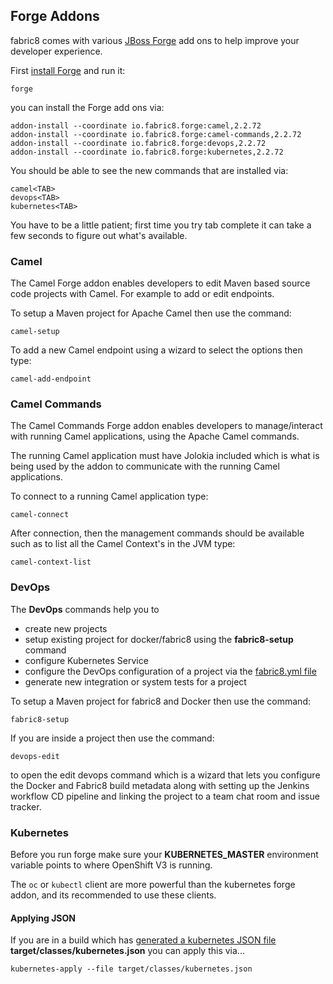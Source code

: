 ## Forge Addons

fabric8 comes with various [JBoss Forge](http://forge.jboss.org/) add ons to help improve your developer experience.

First [install Forge](http://forge.jboss.org/download) and run it:

    forge

you can install the Forge add ons via:

    addon-install --coordinate io.fabric8.forge:camel,2.2.72
    addon-install --coordinate io.fabric8.forge:camel-commands,2.2.72
    addon-install --coordinate io.fabric8.forge:devops,2.2.72
    addon-install --coordinate io.fabric8.forge:kubernetes,2.2.72

You should be able to see the new commands that are installed via:

    camel<TAB>
    devops<TAB>
    kubernetes<TAB>

You have to be a little patient; first time you try tab complete it can take a few seconds to figure out what's available.


### Camel

The Camel Forge addon enables developers to edit Maven based source code projects with Camel. For example to add or edit endpoints.

To setup a Maven project for Apache Camel then use the command:

    camel-setup

To add a new Camel endpoint using a wizard to select the options then type:

    camel-add-endpoint

### Camel Commands

The Camel Commands Forge addon enables developers to manage/interact with running Camel applications, using the Apache Camel commands.

The running Camel application must have Jolokia included which is what is being used by the addon to communicate with the running Camel applications.

To connect to a running Camel application type:

    camel-connect

After connection, then the management commands should be available such as to list all the Camel Context's in the JVM type:

    camel-context-list
    

### DevOps

The **DevOps** commands help you to 

* create new projects
* setup existing project for docker/fabric8 using the **fabric8-setup** command
* configure Kubernetes Service
* configure the DevOps configuration of a project via the [fabric8.yml file](fabric8YmlFile.html)
* generate new integration or system tests for a project


To setup a Maven project for fabric8 and Docker then use the command:

    fabric8-setup

If you are inside a project then use the command:

    devops-edit
    
to open the edit devops command which is a wizard that lets you configure the Docker and Fabric8 build metadata along with setting up the Jenkins workflow CD pipeline and linking the project to a team chat room and issue tracker.
    
### Kubernetes

Before you run forge make sure your **KUBERNETES_MASTER** environment variable points to where OpenShift V3 is running.

The `oc` or `kubectl` client are more powerful than the kubernetes forge addon, and its recommended to use these clients.

#### Applying JSON

If you are in a build which has [generated a kubernetes JSON file](mavenPlugin.html#generating-the-json) **target/classes/kubernetes.json** you can apply this via...

    kubernetes-apply --file target/classes/kubernetes.json

